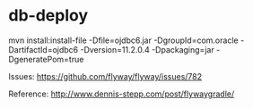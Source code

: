 # db-deploy


mvn install:install-file -Dfile=ojdbc6.jar -DgroupId=com.oracle  -DartifactId=ojdbc6 -Dversion=11.2.0.4 -Dpackaging=jar -DgeneratePom=true


Issues:
https://github.com/flyway/flyway/issues/782

Reference:
http://www.dennis-stepp.com/post/flywaygradle/